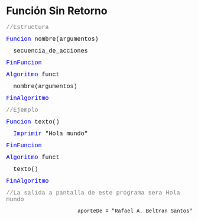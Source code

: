 # Función Sin Retorno

<font face="courier new" color="grey" size=3>//Estructura</font>

<font face="courier new" color="blue" size=3>Funcion </font><font face="courier new" size=3>nombre(argumentos)</font>

<font face="courier new" size=3>&nbsp;&nbsp;secuencia_de_acciones</font>

<font face="courier new" color="blue" size=3>FinFuncion</font>

<font face="courier new" color="blue" size=3>Algoritmo </font><font face="courier new" size=3>funct</font>

<font face="courier new" size=3>&nbsp;&nbsp;nombre(argumentos)</font>

<font face="courier new" color="blue" size=3>FinAlgoritmo</font>

<font face="courier new" color="grey" size=3>//Ejemplo</font>

<font face="courier new" color="blue" size=3>Funcion </font><font face="courier new" size=3>texto()</font>

<font face="courier new" color="blue" size=3>&nbsp;&nbsp;Imprimir </font><font face="courier new" size=3>"Hola mundo"</font>

<font face="courier new" color="blue" size=3>FinFuncion</font>

<font face="courier new" color="blue" size=3>Algoritmo </font><font face="courier new" size=3>funct</font>

<font face="courier new" size=3>&nbsp;&nbsp;texto()</font>

<font face="courier new" color="blue" size=3>FinAlgoritmo</font>

<font face="courier new" color="grey" size=3>//La salida a pantalla de este programa sera Hola mundo</font>

<p align="right"><font face="courier new"> aporteDe = "Rafael A. Beltran Santos"</p>